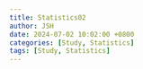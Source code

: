 ```yaml
---
title: Statistics02
author: JSH
date: 2024-07-02 10:02:00 +0800
categories: [Study, Statistics]
tags: [Study, Statistics]
---
```


